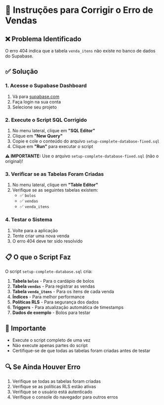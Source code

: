 # 🔧 Instruções para Corrigir o Erro de Vendas

## ❌ Problema Identificado
O erro 404 indica que a tabela `venda_itens` não existe no banco de dados do Supabase.

## ✅ Solução

### 1. Acesse o Supabase Dashboard
1. Vá para [supabase.com](https://supabase.com)
2. Faça login na sua conta
3. Selecione seu projeto

### 2. Execute o Script SQL Corrigido
1. No menu lateral, clique em **"SQL Editor"**
2. Clique em **"New Query"**
3. Copie e cole o conteúdo do arquivo `setup-complete-database-fixed.sql`
4. Clique em **"Run"** para executar o script

**⚠️ IMPORTANTE:** Use o arquivo `setup-complete-database-fixed.sql` (não o original)!

### 3. Verificar se as Tabelas Foram Criadas
1. No menu lateral, clique em **"Table Editor"**
2. Verifique se as seguintes tabelas existem:
   - ✅ `bolos`
   - ✅ `vendas`
   - ✅ `venda_itens`

### 4. Testar o Sistema
1. Volte para a aplicação
2. Tente criar uma nova venda
3. O erro 404 deve ter sido resolvido

## 📋 O que o Script Faz

O script `setup-complete-database.sql` cria:

1. **Tabela `bolos`** - Para o cardápio de bolos
2. **Tabela `vendas`** - Para registrar as vendas
3. **Tabela `venda_itens`** - Para os itens de cada venda
4. **Índices** - Para melhor performance
5. **Políticas RLS** - Para segurança dos dados
6. **Triggers** - Para atualização automática de timestamps
7. **Dados de exemplo** - Bolos para testar

## 🚨 Importante
- Execute o script completo de uma vez
- Não execute apenas partes do script
- Certifique-se de que todas as tabelas foram criadas antes de testar

## 🔍 Se Ainda Houver Erro
1. Verifique se todas as tabelas foram criadas
2. Verifique se as políticas RLS estão ativas
3. Verifique se o usuário está autenticado
4. Verifique o console do navegador para outros erros
